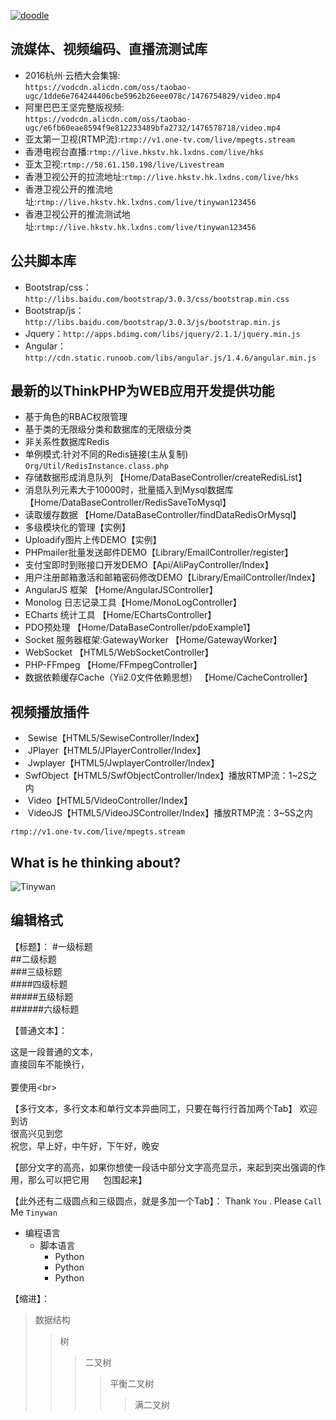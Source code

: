 [![doodle]][doodle-story]

[doodle]: https://www.google.com/logos/doodles/2016/googles-18th-birthday-5661535679545344-hp2x.gif "Google 18岁啦"
[doodle-story]: https://www.google.com.hk/search?q=Google

## 流媒体、视频编码、直播流测试库
*  2016杭州·云栖大会集锦:<br>
    `
    https://vodcdn.alicdn.com/oss/taobao-ugc/1dde6e764244406cbe5962b26eee078c/1476754829/video.mp4
    `
*  阿里巴巴王坚完整版视频:<br>
    `
    https://vodcdn.alicdn.com/oss/taobao-ugc/e6fb60eae8594f9e812233489bfa2732/1476578718/video.mp4
    `
*  亚太第一卫视(RTMP流):`rtmp://v1.one-tv.com/live/mpegts.stream`
*  香港电视台直播:`rtmp://live.hkstv.hk.lxdns.com/live/hks`
*  亚太卫视:`rtmp://58.61.150.198/live/Livestream`
*  香港卫视公开的拉流地址:`rtmp://live.hkstv.hk.lxdns.com/live/hks`
*  香港卫视公开的推流地址:`rtmp://live.hkstv.hk.lxdns.com/live/tinywan123456`
*  香港卫视公开的推流测试地址:`rtmp://live.hkstv.hk.lxdns.com/live/tinywan123456`

## 公共脚本库
*  Bootstrap/css：`http://libs.baidu.com/bootstrap/3.0.3/css/bootstrap.min.css`
*  Bootstrap/js：`http://libs.baidu.com/bootstrap/3.0.3/js/bootstrap.min.js`
*  Jquery：`http://apps.bdimg.com/libs/jquery/2.1.1/jquery.min.js`
*  Angular：`http://cdn.static.runoob.com/libs/angular.js/1.4.6/angular.min.js`

## 最新的以ThinkPHP为WEB应用开发提供功能

*  基于角色的RBAC权限管理
*  基于类的无限级分类和数据库的无限级分类
*  非关系性数据库Redis
*  单例模式:针对不同的Redis链接(主从复制) `Org/Util/RedisInstance.class.php`
*  存储数据形成消息队列 【Home/DataBaseController/createRedisList】
*  消息队列元素大于10000时，批量插入到Mysql数据库 【Home/DataBaseController/RedisSaveToMysql】 
*  读取缓存数据 【Home/DataBaseController/findDataRedisOrMysql】
*  多级模块化的管理【实例】
*  Uploadify图片上传DEMO【实例】
*  PHPmailer批量发送邮件DEMO【Library/EmailController/register】
*  支付宝即时到账接口开发DEMO【Api/AliPayController/Index】
*  用户注册邮箱激活和邮箱密码修改DEMO【Library/EmailController/Index】
*  AngularJS 框架 【Home/AngularJSController】
*  Monolog 日志记录工具【Home/MonoLogController】 
*  ECharts 统计工具 【Home/EChartsController】 
*  PDO预处理 【Home/DataBaseController/pdoExample1】 
*  Socket 服务器框架:GatewayWorker 【Home/GatewayWorker】 
*  WebSocket 【HTML5/WebSocketController】 
*  PHP-FFmpeg 【Home/FFmpegController】  
*  数据依赖缓存Cache（Yii2.0文件依赖思想） 【Home/CacheController】 

## 视频播放插件
*  Sewise【HTML5/SewiseController/Index】<br>
*  JPlayer【HTML5/JPlayerController/Index】<br>
*  Jwplayer【HTML5/JwplayerController/Index】<br>
*  SwfObject【HTML5/SwfObjectController/Index】播放RTMP流：1~2S之内<br>
*  Video【HTML5/VideoController/Index】<br>
*  VideoJS【HTML5/VideoJSController/Index】播放RTMP流：3~5S之内<br>
```
rtmp://v1.one-tv.com/live/mpegts.stream
```
## What is he thinking about?
![Tinywan](https://raw.githubusercontent.com/docker/dockercraft/master/docs/img/contribute.png)

## 编辑格式
【标题】：
#一级标题  
##二级标题  
###三级标题  
####四级标题  
#####五级标题  
######六级标题 

【普通文本】：

这是一段普通的文本，  
直接回车不能换行，<br>  
要使用\<br>

【多行文本，多行文本和单行文本异曲同工，只要在每行行首加两个Tab】
欢迎到访  
很高兴见到您  
祝您，早上好，中午好，下午好，晚安 

【部分文字的高亮，如果你想使一段话中部分文字高亮显示，来起到突出强调的作用，那么可以把它用 `  ` 包围起来】

【此外还有二级圆点和三级圆点，就是多加一个Tab】：
Thank `You` . Please `Call` Me `Tinywan`

* 编程语言
    * 脚本语言  
        * Python 
        * Python 
        * Python 


【缩进】：
>数据结构  
>>树  
>>>二叉树  
>>>>平衡二叉树  
>>>>>满二叉树 
